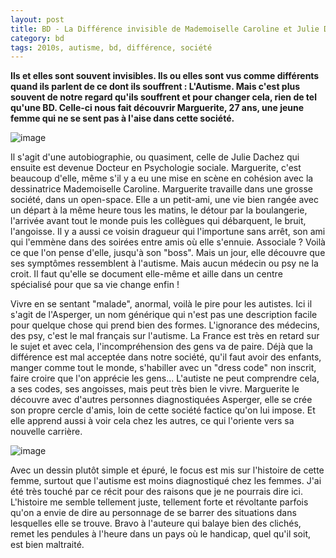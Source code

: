 ```yaml
---
layout: post
title: BD - La Différence invisible de Mademoiselle Caroline et Julie Dachez (2016)
category: bd
tags: 2010s, autisme, bd, différence, société
---
```

**Ils et elles sont souvent invisibles. Ils ou elles sont vus comme différents quand ils parlent de ce dont ils souffrent : L'Autisme. Mais c'est plus souvent de notre regard qu'ils souffrent et pour changer cela, rien de tel qu'une BD.  Celle-ci nous fait découvrir Marguerite, 27 ans, une jeune femme qui ne se sent pas à l'aise dans cette société.**

![image](https://filedn.eu/llqi9IBxlYouGRXYG2xlROb/img/2019/difference1.jpg)

Il s'agit d'une autobiographie, ou quasiment, celle de Julie Dachez qui ensuite est devenue Docteur en Psychologie sociale. Marguerite, c'est beaucoup d'elle, même s'il y a eu une mise en scène en cohésion avec la dessinatrice Mademoiselle Caroline. Marguerite travaille dans une grosse société, dans un open-space. Elle a un petit-ami, une vie bien rangée avec un départ à la même heure tous les matins, le détour par la boulangerie, l'arrivée avant tout le monde puis les collègues qui débarquent, le bruit, l'angoisse. Il y a aussi ce voisin dragueur qui l'importune sans arrêt, son ami qui l'emmène dans des soirées entre amis où elle s'ennuie. Associale ? Voilà ce que l'on pense d'elle, jusqu'à son "boss". Mais un jour, elle découvre que ses symptômes ressemblent à l'autisme. Mais aucun médecin ou psy ne la croit. Il faut qu'elle se document elle-même et aille dans un centre spécialisé pour que sa vie change enfin !

Vivre en se sentant "malade", anormal, voilà le pire pour les autistes. Ici il s'agit de l'Asperger, un nom générique qui n'est pas une description facile pour quelque chose qui prend bien des formes. L'ignorance des médecins, des psy, c'est le mal français sur l'autisme. La France est très en retard sur le sujet et avec cela, l'incompréhension des gens va de paire. Déjà que la différence est mal acceptée dans notre société, qu'il faut avoir des enfants, manger comme tout le monde, s'habiller avec un "dress code" non inscrit, faire croire que l'on apprécie les gens... L'autiste ne peut comprendre cela, a ses codes, ses angoisses, mais peut très bien le vivre. Marguerite le découvre avec d'autres personnes diagnostiquées Asperger, elle se crée son propre cercle d'amis, loin de cette société factice qu'on lui impose. Et elle apprend aussi à voir cela chez les autres, ce qui l'oriente vers sa nouvelle carrière. 

![image](https://filedn.eu/llqi9IBxlYouGRXYG2xlROb/img/2019/difference2.jpg)

Avec un dessin plutôt simple et épuré, le focus est mis sur l'histoire de cette femme, surtout que l'autisme est moins diagnostiqué chez les femmes. J'ai été très touché par ce récit pour des raisons que je ne pourrais dire ici. L'histoire me semble tellement juste, tellement forte et révoltante parfois qu'on a envie de dire au personnage de se barrer des situations dans lesquelles elle se trouve. Bravo à l'auteure qui balaye bien des clichés, remet les pendules à l'heure dans un pays où le handicap, quel qu'il soit, est bien maltraité. 
